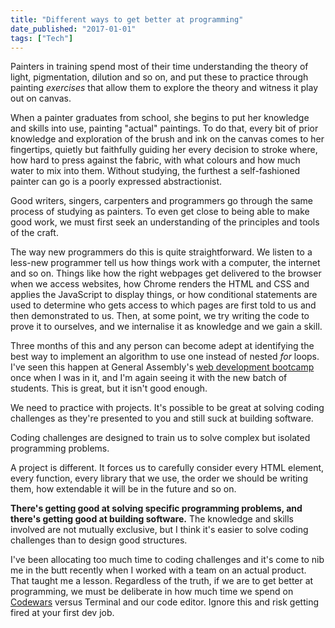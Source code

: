 ```yaml
---
title: "Different ways to get better at programming"
date_published: "2017-01-01"
tags: ["Tech"]
---
```


Painters in training spend most of their time understanding the theory of light, pigmentation, dilution and so on, and put these to practice through painting _exercises_ that allow them to explore the theory and witness it play out on canvas.

When a painter graduates from school, she begins to put her knowledge and skills into use, painting "actual" paintings. To do that, every bit of prior knowledge and exploration of the brush and ink on the canvas comes to her fingertips, quietly but faithfully guiding her every decision to stroke where, how hard to press against the fabric, with what colours and how much water to mix into them. Without studying, the furthest a self-fashioned painter can go is a poorly expressed abstractionist.

Good writers, singers, carpenters and programmers go through the same process of studying as painters. To even get close to being able to make good work, we must first seek an understanding of the principles and tools of the craft.

The way new programmers do this is quite straightforward. We listen to a less-new programmer tell us how things work with a computer, the internet and so on. Things like how the right webpages get delivered to the browser when we access websites, how Chrome renders the HTML and CSS and applies the JavaScript to display things, or how conditional statements are used to determine who gets access to which pages are first told to us and then demonstrated to us. Then, at some point, we try writing the code to prove it to ourselves, and we internalise it as knowledge and we gain a skill.

Three months of this and any person can become adept at identifying the best way to implement an algorithm to use one instead of nested _for_ loops. I've seen this happen at General Assembly's [web development bootcamp](https://generalassemb.ly/education/web-development-immersive/singapore) once when I was in it, and I'm again seeing it with the new batch of students. This is great, but it isn't good enough.

We need to practice with projects. It's possible to be great at solving coding challenges as they're presented to you and still suck at building software.

Coding challenges are designed to train us to solve complex but isolated programming problems.

A project is different. It forces us to carefully consider every HTML element, every function, every library that we use, the order we should be writing them, how extendable it will be in the future and so on.

**There's getting good at solving specific programming problems, and there's getting good at building software.** The knowledge and skills involved are not mutually exclusive, but I think it's easier to solve coding challenges than to design good structures.

I've been allocating too much time to coding challenges and it's come to nib me in the butt recently when I worked with a team on an actual product. That taught me a lesson. Regardless of the truth, if we are to get better at programming, we must be deliberate in how much time we spend on [Codewars](https://codewars.com) versus Terminal and our code editor. Ignore this and risk getting fired at your first dev job.
